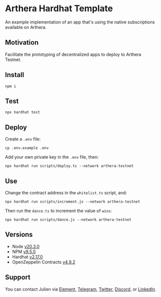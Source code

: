 # Arthera Hardhat Template

An example implementation of an app that's using the native subscriptions available on Arthera. 

## Motivation

Facilitate the prototyping of decentralized apps to deploy to Arthera Testnet.

## Install

```
npm i
```

## Test

```
npx hardhat test
```

## Deploy

Create a `.env` file:

```
cp .env.example .env
```

Add your own private key in the `.env` file, then: 

```
npx hardhat run scripts/deploy.ts --network arthera-testnet
```

## Use

Change the contract address in the `whitelist.ts` script, and: 

```
npx hardhat run scripts/increment.js --network arthera-testnet
```

Then run the `dance.ts` to increment the value of `wins`: 

```
npx hardhat run scripts/dance.js --network arthera-testnet
```

## Versions

- Node [v20.3.0](https://nodejs.org/uk/blog/release/v20.3.0/)
- NPM [v9.5.0](https://github.com/npm/cli/releases/tag/v9.5.0)
- Hardhat [v2.17.0](https://github.com/NomicFoundation/hardhat/releases/tag/hardhat%402.17.0)
- OpenZeppelin Contracts [v4.9.2](https://github.com/OpenZeppelin/openzeppelin-contracts/releases/tag/v4.9.2)

## Support

You can contact Julien via [Element](https://matrix.to/#/@julienbrg:matrix.org), [Telegram](https://t.me/julienbrg), [Twitter](https://twitter.com/julienbrg), [Discord](https://discordapp.com/users/julienbrg), or [LinkedIn](https://www.linkedin.com/in/julienberanger/).